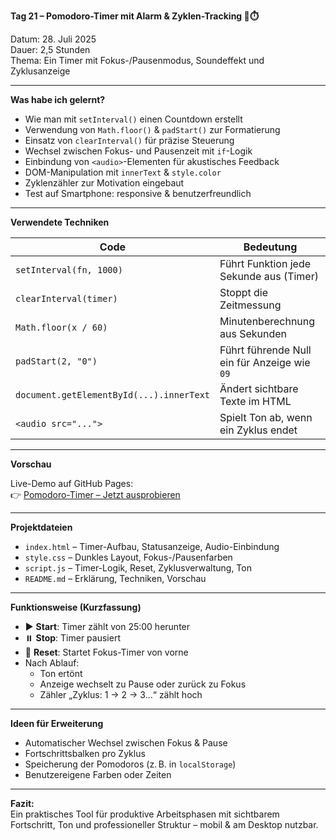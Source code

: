 **Tag 21 – Pomodoro-Timer mit Alarm & Zyklen-Tracking 🍅⏱️**

Datum: 28. Juli 2025  
Dauer: 2,5 Stunden  
Thema: Ein Timer mit Fokus-/Pausenmodus, Soundeffekt und Zyklusanzeige

---

**Was habe ich gelernt?**

- Wie man mit `setInterval()` einen Countdown erstellt
- Verwendung von `Math.floor()` & `padStart()` zur Formatierung
- Einsatz von `clearInterval()` für präzise Steuerung
- Wechsel zwischen Fokus- und Pausenzeit mit `if`-Logik
- Einbindung von `<audio>`-Elementen für akustisches Feedback
- DOM-Manipulation mit `innerText` & `style.color`
- Zyklenzähler zur Motivation eingebaut
- Test auf Smartphone: responsive & benutzerfreundlich

---

**Verwendete Techniken**

| Code                              | Bedeutung                                              |
|----------------------------------|--------------------------------------------------------|
| `setInterval(fn, 1000)`          | Führt Funktion jede Sekunde aus (Timer)                |
| `clearInterval(timer)`           | Stoppt die Zeitmessung                                |
| `Math.floor(x / 60)`             | Minutenberechnung aus Sekunden                        |
| `padStart(2, "0")`               | Führt führende Null ein für Anzeige wie `09`          |
| `document.getElementById(...).innerText` | Ändert sichtbare Texte im HTML             |
| `<audio src="...">`              | Spielt Ton ab, wenn ein Zyklus endet                  |

---

**Vorschau**

Live-Demo auf GitHub Pages:  
👉 [Pomodoro-Timer – Jetzt ausprobieren](https://sugu4.github.io/100-days-of-code/Day21/)

---

**Projektdateien**

- `index.html` – Timer-Aufbau, Statusanzeige, Audio-Einbindung  
- `style.css` – Dunkles Layout, Fokus-/Pausenfarben  
- `script.js` – Timer-Logik, Reset, Zyklusverwaltung, Ton  
- `README.md` – Erklärung, Techniken, Vorschau

---

**Funktionsweise (Kurzfassung)**

- ▶️ **Start**: Timer zählt von 25:00 herunter  
- ⏸️ **Stop**: Timer pausiert  
- 🔁 **Reset**: Startet Fokus-Timer von vorne  
- Nach Ablauf:  
  - Ton ertönt  
  - Anzeige wechselt zu Pause oder zurück zu Fokus  
  - Zähler „Zyklus: 1 → 2 → 3...“ zählt hoch

---

**Ideen für Erweiterung**

- Automatischer Wechsel zwischen Fokus & Pause  
- Fortschrittsbalken pro Zyklus  
- Speicherung der Pomodoros (z. B. in `localStorage`)  
- Benutzereigene Farben oder Zeiten

---

**Fazit:**  
Ein praktisches Tool für produktive Arbeitsphasen mit sichtbarem Fortschritt, Ton und professioneller Struktur – mobil & am Desktop nutzbar.
